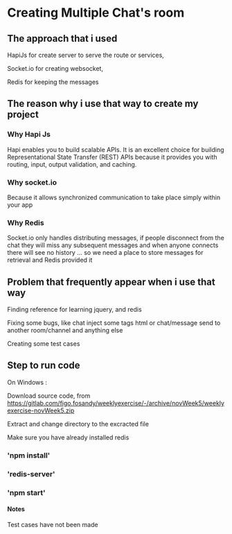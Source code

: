 # Creating Multiple Chat's room

## The approach that i used 
HapiJs for create server to serve the route or services,

Socket.io for creating websocket,

Redis for keeping the messages

## The reason why i use that way to create my project
### Why Hapi Js
Hapi enables you to build scalable APIs.
It is an excellent choice for building Representational State Transfer (REST)
APIs because it provides you with
routing, input, output validation, and caching.
### Why socket.io
Because it allows synchronized communication 
to take place simply within your app
### Why Redis
Socket.io only handles distributing messages,
if people disconnect from the chat they will miss any subsequent messages
and when anyone connects there will see no history ...
so we need a place to store messages for retrieval
and Redis provided it

## Problem that frequently appear when i use that way
Finding reference for learning jquery, and redis

Fixing some bugs, like chat inject some tags html
or chat/message send to another room/channel
and anything else

Creating some test cases

## Step to run code
On Windows :

Download source code, from https://gitlab.com/figo.fosandy/weeklyexercise/-/archive/novWeek5/weeklyexercise-novWeek5.zip

Extract and change directory to the excracted file

Make sure you have already installed redis
### 'npm install'
### 'redis-server'
### 'npm start'

#### Notes
Test cases have not been made